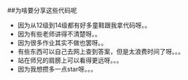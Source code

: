 ##为啥要分享这些代码呢

  - 因为从12级到14级都有好多童鞋跟我拿代码呀。。
  - 因为有些老师讲得不清楚呀。。
  - 因为很多作业其实不做也罢呀。。
  - 有些东西可以自己去网上查到答案，但是太浪费时间了呀。。。
  - 站在师兄的肩膀上可以看得更远呀。。。
  - 因为我想攒多一点star呀。。。
 
